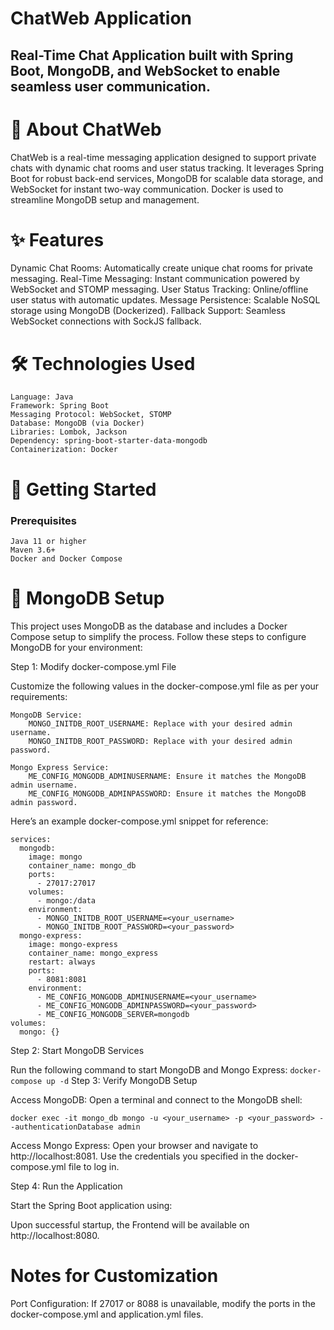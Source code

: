 # ChatWeb Application

## Real-Time Chat Application built with Spring Boot, MongoDB, and WebSocket to enable seamless user communication.
# 📖 About ChatWeb

 ChatWeb is a real-time messaging application designed to support private chats with dynamic chat rooms and user status tracking. It leverages Spring Boot for robust back-end services, MongoDB for scalable data storage, and WebSocket for instant two-way communication. Docker is used to streamline MongoDB setup and management.
# ✨ Features

   Dynamic Chat Rooms: Automatically create unique chat rooms for private messaging.
    Real-Time Messaging: Instant communication powered by WebSocket and STOMP messaging.
    User Status Tracking: Online/offline user status with automatic updates.
    Message Persistence: Scalable NoSQL storage using MongoDB (Dockerized).
    Fallback Support: Seamless WebSocket connections with SockJS fallback.

# 🛠️ Technologies Used

    Language: Java
    Framework: Spring Boot
    Messaging Protocol: WebSocket, STOMP
    Database: MongoDB (via Docker)
    Libraries: Lombok, Jackson
    Dependency: spring-boot-starter-data-mongodb
    Containerization: Docker

# 🚀 Getting Started
### Prerequisites

    Java 11 or higher
    Maven 3.6+
    Docker and Docker Compose

# 🚀 MongoDB Setup

This project uses MongoDB as the database and includes a Docker Compose setup to simplify the process. Follow these steps to configure MongoDB for your environment:

Step 1: Modify docker-compose.yml File

Customize the following values in the docker-compose.yml file as per your requirements:

    MongoDB Service:
        MONGO_INITDB_ROOT_USERNAME: Replace with your desired admin username.
        MONGO_INITDB_ROOT_PASSWORD: Replace with your desired admin password.

    Mongo Express Service:
        ME_CONFIG_MONGODB_ADMINUSERNAME: Ensure it matches the MongoDB admin username.
        ME_CONFIG_MONGODB_ADMINPASSWORD: Ensure it matches the MongoDB admin password.

Here’s an example docker-compose.yml snippet for reference:
```
services:
  mongodb:
    image: mongo
    container_name: mongo_db
    ports:
      - 27017:27017
    volumes:
      - mongo:/data
    environment:
      - MONGO_INITDB_ROOT_USERNAME=<your_username>
      - MONGO_INITDB_ROOT_PASSWORD=<your_password>
  mongo-express:
    image: mongo-express
    container_name: mongo_express
    restart: always
    ports:
      - 8081:8081
    environment:
      - ME_CONFIG_MONGODB_ADMINUSERNAME=<your_username>
      - ME_CONFIG_MONGODB_ADMINPASSWORD=<your_password>
      - ME_CONFIG_MONGODB_SERVER=mongodb
volumes:
  mongo: {}
```

Step 2: Start MongoDB Services

Run the following command to start MongoDB and Mongo Express:
``
docker-compose up -d
``
Step 3: Verify MongoDB Setup

Access MongoDB: Open a terminal and connect to the MongoDB shell:

``docker exec -it mongo_db mongo -u <your_username> -p <your_password> --authenticationDatabase admin``

  Access Mongo Express: Open your browser and navigate to http://localhost:8081. Use the credentials you specified in the docker-compose.yml file to log in.

Step 4: Run the Application

Start the Spring Boot application using:

Upon successful startup, the Frontend will be available on http://localhost:8080.

# Notes for Customization

  Port Configuration: If 27017 or 8088 is unavailable, modify the ports in the docker-compose.yml and application.yml files.
